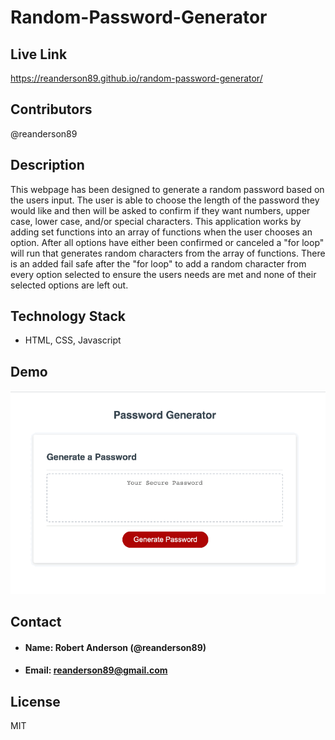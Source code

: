 # **Random-Password-Generator**

## **Live Link**
https://reanderson89.github.io/random-password-generator/

## **Contributors**
@reanderson89

## **Description**
This webpage has been designed to generate a random password based on the users input. The user is able to choose the length of the password they would like and then will be asked to confirm if they want numbers, upper case, lower case, and/or special characters. This application works by adding set functions into an array of functions when the user chooses an option. After all options have either been confirmed or canceled a "for loop" will run that generates random characters from the array of functions. There is an added fail safe after the "for loop" to add a random character from every option selected to ensure the users needs are met and none of their selected options are left out.


## **Technology Stack**

* HTML, CSS, Javascript

## **Demo**
 ![demo gif](assets/gifs/PassGenGif.gif)

## **Contact**

* #### **Name:** Robert Anderson (@reanderson89)
* #### **Email:** [reanderson89@gmail.com](reanderson89@gmail.com)

## **License**
MIT